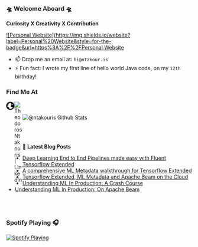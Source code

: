 ### 🛸 Welcome Aboard 🛸

__Curiosity X Creativity X Contribution__

[![Personal Website](https://img.shields.io/website?label=Personal%20Website&style=for-the-badge&url=https%3A%2F%2FPersonal Website](https://ntakour.is)

- 📫 Drop me an email at: `hi@ntakour.is`
- ⚡ Fun fact: I wrote my first line of hello world Java code, on my `12th` birthday!

### Find Me At
[<img align="left" alt="ntakour.is" width="22px" src="https://raw.githubusercontent.com/iconic/open-iconic/master/svg/globe.svg" />][website]
[<img align="left" alt="Theodoros Ntakouris | LinkedIn" width="22px" src="https://cdn.jsdelivr.net/npm/simple-icons@v3/icons/linkedin.svg" />][linkedin]

<br />
<br />
<img alt="@ntakouris Github Stats" src="https://github-readme-stats.codestackr.vercel.app/api?username=ntakouris&show_icons=true&hide_border=true" />

<br /><br />

📕 **Latest Blog Posts**
<!-- BLOG-POST-LIST:START -->
- [Deep Learning End to End Pipelines made easy with Fluent Tensorflow Extended](https://towardsdatascience.com/deep-learning-end-to-end-pipelines-made-easy-with-fluent-tensorflow-extended-2a26f5d5817?source=rss-a030fa2f6701------2)
- [A comprehensive ML Metadata walkthrough for Tensorflow Extended](https://towardsdatascience.com/a-comprehensive-ml-metadata-walkthrough-for-tensorflow-extended-953230770867?source=rss-a030fa2f6701------2)
- [Tensorflow Extended, ML Metadata and Apache Beam on the Cloud](https://towardsdatascience.com/tensorflow-extended-ml-metadata-and-apache-beam-on-the-cloud-2e4fce035f69?source=rss-a030fa2f6701------2)
- [Understanding ML In Production: A Crash Course](https://medium.com/@zarkopafilis/understanding-ml-in-production-a-crash-course-65c9be6d7207?source=rss-a030fa2f6701------2)
- [Understanding ML In Production: On Apache Beam](https://medium.com/swlh/understanding-ml-in-production-on-apache-beam-e32610d76b12?source=rss-a030fa2f6701------2)
<!-- BLOG-POST-LIST:END -->

<br /><br />

### Spotify Playing 🎧
[<img src="https://now-playing-codestackr.vercel.app/api/spotify-playing" alt="Spotify Playing" width="350" />](https://open.spotify.com/user/sv9ylxlw0bjl7d2gqezpg1qvi)

[website]: https://ntakour.is
[linkedin]: https://www.linkedin.com/in/theodoros-ntakouris/
